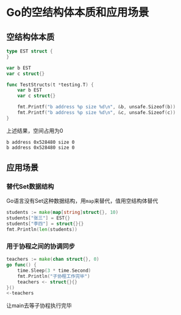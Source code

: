 # Go的空结构体本质和应用场景


## 空结构体本质
```go
type EST struct {
}

var b EST
var c struct{}

func TestStructs(t *testing.T) {
	var b EST
	var c struct{}

	fmt.Printf("b address %p size %d\n", &b, unsafe.Sizeof(b))
	fmt.Printf("b address %p size %d\n", &c, unsafe.Sizeof(c))
}
```

上述结果，空间占用为0
```
b address 0x528480 size 0
b address 0x528480 size 0
```

## 应用场景

### 替代Set数据结构
Go语言没有Set这种数据结构，用`map`来替代，值用空结构体替代
```go
students := make(map[string]struct{}, 10)
students["张三"] = EST{}
students["李四"] = struct{}{}
fmt.Println(len(students))
```
### 用于协程之间的协调同步

```go
teachers := make(chan struct{}, 0)
go func() {
    time.Sleep(3 * time.Second)
    fmt.Println("子协程工作完毕")
    teachers <- struct{}{}
}()
<-teachers
```
让main去等子协程执行完毕




